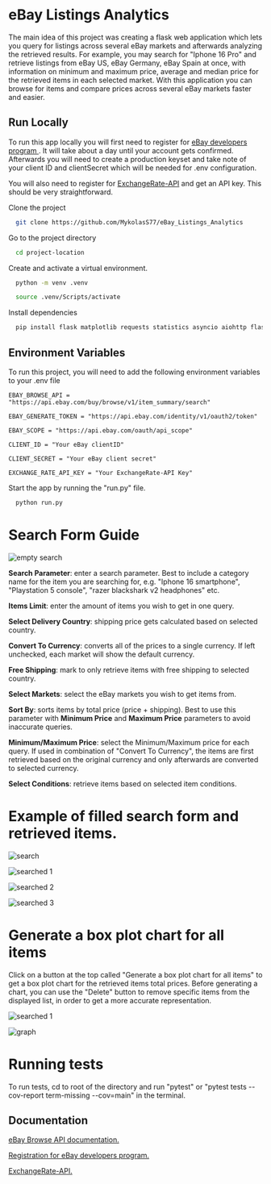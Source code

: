 # eBay Listings Analytics

The main idea of this project was creating a flask web application which lets you query for listings across several eBay markets and afterwards analyzing the retrieved results. For example, you may search for "Iphone 16 Pro" and retrieve listings from eBay US, eBay Germany, eBay Spain at once, with information on minimum and maximum price, average and median price for the retrieved items in each selected market. With this application you can browse for items and compare prices across several eBay markets faster and easier.

## Run Locally

To run this app locally you will first need to register for [eBay developers program ](https://developer.ebay.com/api-docs/static/make-a-call.html). It will take about a day until your account gets confirmed. Afterwards you will need to create a production keyset and take note of your client ID and clientSecret which will be needed for .env configuration.

You will also need to register for [ExchangeRate-API](https://www.exchangerate-api.com/) and get an API key. This should be very straightforward.

Clone the project

```bash
  git clone https://github.com/MykolasS77/eBay_Listings_Analytics
```

Go to the project directory

```bash
  cd project-location
```

Create and activate a virtual environment.

```bash
  python -m venv .venv
```

```bash
  source .venv/Scripts/activate
```

Install dependencies

```bash
  pip install flask matplotlib requests statistics asyncio aiohttp flask_wtf wtforms flask_sqlalchemy sqlalchemy pytest dotenv
```

## Environment Variables

To run this project, you will need to add the following environment variables to your .env file

`EBAY_BROWSE_API = "https://api.ebay.com/buy/browse/v1/item_summary/search"`

`EBAY_GENERATE_TOKEN = "https://api.ebay.com/identity/v1/oauth2/token"`

`EBAY_SCOPE = "https://api.ebay.com/oauth/api_scope"`

`CLIENT_ID = "Your eBay clientID"`

`CLIENT_SECRET = "Your eBay client secret"`

`EXCHANGE_RATE_API_KEY = "Your ExchangeRate-API Key"`

Start the app by running the "run.py" file.

```bash
  python run.py
```

# Search Form Guide

![empty search ](https://github.com/user-attachments/assets/75f30efd-a300-4c38-92b4-478e8ec519f2)

**Search Parameter**: enter a search parameter. Best to include a category name for the item you are searching for, e.g. "Iphone 16 smartphone", "Playstation 5 console", "razer blackshark v2 headphones" etc.

**Items Limit**: enter the amount of items you wish to get in one query.

**Select Delivery Country**: shipping price gets calculated based on selected country.

**Convert To Currency**: converts all of the prices to a single currency. If left unchecked, each market will show the default currency.

**Free Shipping**: mark to only retrieve items with free shipping to selected country.

**Select Markets**: select the eBay markets you wish to get items from.

**Sort By**: sorts items by total price (price + shipping). Best to use this parameter with **Minimum Price** and **Maximum Price** parameters to avoid inaccurate queries.

**Minimum/Maximum Price**: select the Minimum/Maximum price for each query. If used in combination of "Convert To Currency", the items are first retrieved based on the original currency and only afterwards are converted to selected currency.

**Select Conditions**: retrieve items based on selected item conditions.

# Example of filled search form and retrieved items.

![search](https://github.com/user-attachments/assets/0ee4cc43-449a-4d22-a4a7-d14cf1f36daf)

![searched 1](https://github.com/user-attachments/assets/da5d64f1-99f7-4dac-9f91-f5203a583d31)

![searched 2](https://github.com/user-attachments/assets/3d6e3053-ad1c-46eb-b1ed-45b21b0bc29e)

![searched 3](https://github.com/user-attachments/assets/8e6fa0bd-d3eb-4e59-b025-c3c88698a7c1)

# Generate a box plot chart for all items

Click on a button at the top called "Generate a box plot chart for all items" to get a box plot chart for the retrieved items total prices. Before generating a chart, you can use the "Delete" button to remove specific items from the displayed list, in order to get a more accurate representation.


![searched 1](https://github.com/user-attachments/assets/2f3d5b46-00a7-4766-98a1-ba912f2dc381)

![graph](https://github.com/user-attachments/assets/258cc2a0-7912-4f06-9427-24b138f89f36)

# Running tests

To run tests, cd to root of the directory and run "pytest" or "pytest tests --cov-report term-missing --cov=main" in the terminal.

## Documentation

[eBay Browse API documentation.](https://developer.ebay.com/api-docs/buy/browse/static/overview.html)

[Registration for eBay developers program.](https://developer.ebay.com/api-docs/static/make-a-call.html)

[ExchangeRate-API.](https://www.exchangerate-api.com/)
